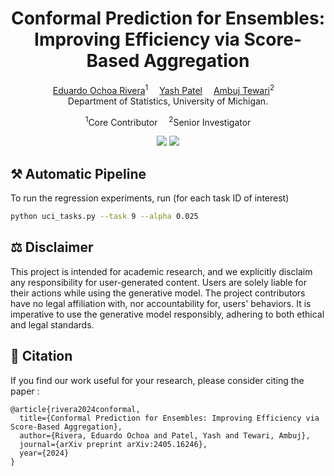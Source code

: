 <h1 align='center'>Conformal Prediction for Ensembles: Improving Efficiency via Score-Based Aggregation</h1>

<div align='center'>
    <a href='https://eochoarv.github.io/' target='_blank'>Eduardo Ochoa Rivera</a><sup>1</sup>&emsp;
    <a href='https://yashpatel5400.github.io/' target='_blank'>Yash Patel</a>&emsp;
    <a href='https://www.ambujtewari.com/' target='_blank'>Ambuj Tewari</a><sup>2</sup>&emsp;
</div>

<div align='center'>
Department of Statistics, University of Michigan.
</div>

<p align='center'>
    <sup>1</sup>Core Contributor&emsp;
    <sup>2</sup>Senior Investigator
</p>
<div align='center'>
    <a href='https://arxiv.org/pdf/2405.16246'><img src='https://img.shields.io/badge/Paper-Arxiv-red'></a>
    <a href='https://openreview.net/pdf?id=sNTqqdPVSv'><img src='https://img.shields.io/badge/Paper-NeurIPS025-blue'></a>
</div>

## ⚒️ Automatic Pipeline
To run the regression experiments, run (for each task ID of interest)
```bash
python uci_tasks.py --task 9 --alpha 0.025
```

## ⚖️ Disclaimer
This project is intended for academic research, and we explicitly disclaim any responsibility for user-generated content. Users are solely liable for their actions while using the generative model. The project contributors have no legal affiliation with, nor accountability for, users' behaviors. It is imperative to use the generative model responsibly, adhering to both ethical and legal standards.

## &#x1F4D2; Citation

If you find our work useful for your research, please consider citing the paper :

```
@article{rivera2024conformal,
  title={Conformal Prediction for Ensembles: Improving Efficiency via Score-Based Aggregation},
  author={Rivera, Eduardo Ochoa and Patel, Yash and Tewari, Ambuj},
  journal={arXiv preprint arXiv:2405.16246},
  year={2024}
}
```
